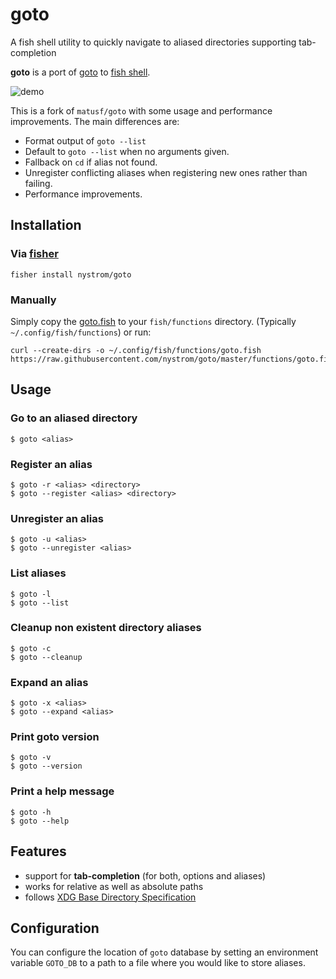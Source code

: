 # goto

A fish shell utility to quickly navigate to aliased directories supporting
tab-completion

**goto** is a port of [goto](https://github.com/iridakos/goto) to
[fish shell](https://fishshell.com/).

![demo](/demo.gif)

This is a fork of `matusf/goto` with some usage and performance improvements.
The main differences are:
- Format output of `goto --list`
- Default to `goto --list` when no arguments given.
- Fallback on `cd` if alias not found.
- Unregister conflicting aliases when registering new ones rather than failing.
- Performance improvements.

## Installation

### Via [fisher](https://github.com/jorgebucaran/fisher)

```
fisher install nystrom/goto
```

### Manually

Simply copy the [goto.fish](https://raw.githubusercontent.com/nystrom/goto/master/goto.fish)
to your `fish/functions` directory. (Typically `~/.config/fish/functions`) or run:

```
curl --create-dirs -o ~/.config/fish/functions/goto.fish https://raw.githubusercontent.com/nystrom/goto/master/functions/goto.fish
```

## Usage

### Go to an aliased directory

```
$ goto <alias>
```

### Register an alias

```
$ goto -r <alias> <directory>
$ goto --register <alias> <directory>
```

### Unregister an alias

```
$ goto -u <alias>
$ goto --unregister <alias>
```

### List aliases

```
$ goto -l
$ goto --list
```

### Cleanup non existent directory aliases

```
$ goto -c
$ goto --cleanup
```

### Expand an alias

```
$ goto -x <alias>
$ goto --expand <alias>
```

### Print goto version

```
$ goto -v
$ goto --version
```

### Print a help message

```
$ goto -h
$ goto --help
```

## Features

- support for **tab-completion** (for both, options and aliases)
- works for relative as well as absolute paths
- follows [XDG Base Directory Specification](https://specifications.freedesktop.org/basedir-spec/basedir-spec-latest.html)

## Configuration

You can configure the location of `goto` database by setting an environment
variable `GOTO_DB` to a path to a file where you would like to store aliases.
